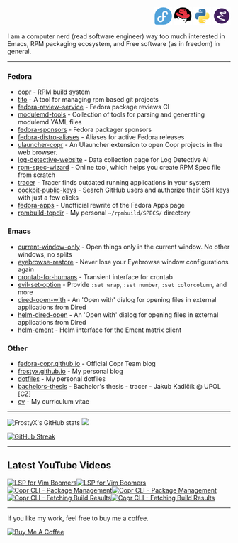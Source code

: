 <p align="right">
  <img alt="Fedora" width="40px" height="40px" src="https://raw.githubusercontent.com/devicons/devicon/develop/icons/fedora/fedora-plain.svg" />
  <img alt="RedHat" width="40px" height="40px" src="https://raw.githubusercontent.com/devicons/devicon/develop/icons/redhat/redhat-original.svg" />
  <img alt="Python" width="40px" height="40px" src="https://raw.githubusercontent.com/devicons/devicon/develop/icons/python/python-original.svg" />
  <img alt="Emacs" width="40px" height="40px" src="https://raw.githubusercontent.com/devicons/devicon/develop/icons/emacs/emacs-original.svg" />
</p>

I am a computer nerd (read software engineer) way too much interested
in Emacs, RPM packaging ecosystem, and Free software (as in freedom) in general.

---

### Fedora

- [copr](https://github.com/fedora-copr/copr) - RPM build system
- [tito](https://github.com/rpm-software-management/tito) - A tool for managing rpm based git projects
- [fedora-review-service](https://github.com/FrostyX/fedora-review-service) - Fedora package reviews CI
- [modulemd-tools](https://github.com/rpm-software-management/modulemd-tools) - Collection of tools for parsing and generating modulemd YAML files
- [fedora-sponsors](https://github.com/FrostyX/fedora-sponsors) - Fedora packager sponsors
- [fedora-distro-aliases](https://github.com/rpm-software-management/fedora-distro-aliases) - Aliases for active Fedora releases
- [ulauncher-copr](https://github.com/FrostyX/ulauncher-copr) - An Ulauncher extension to open Copr projects in the web browser.
- [log-detective-website](https://github.com/fedora-copr/log-detective-website) - Data collection page for Log Detective AI
- [rpm-spec-wizard](https://github.com/xsuchy/rpm-spec-wizard) - Online tool, which helps you create RPM Spec file from scratch
- [tracer](https://github.com/FrostyX/tracer) - Tracer finds outdated running applications in your system
- [cockpit-public-keys](https://github.com/FrostyX/cockpit-public-keys) - Search GitHub users and authorize their SSH keys with just a few clicks
- [fedora-apps](https://github.com/FrostyX/fedora-apps) - Unofficial rewrite of the Fedora Apps page
- [rpmbuild-topdir](https://github.com/FrostyX/rpmbuild-topdir) - My personal `~/rpmbuild/SPECS/` directory

### Emacs

- [current-window-only](https://github.com/FrostyX/current-window-only) - Open things only in the current window. No other windows, no splits
- [eyebrowse-restore](https://github.com/FrostyX/eyebrowse-restore) - Never lose your Eyebrowse window configurations again
- [crontab-for-humans](https://github.com/FrostyX/crontab-for-humans) - Transient interface for crontab
- [evil-set-option](https://github.com/FrostyX/evil-set-option) - Provide `:set wrap`, `:set number`, `:set colorcolumn`, and more
- [dired-open-with](https://github.com/FrostyX/dired-open-with) - An 'Open with' dialog for opening files in external applications from Dired
- [helm-dired-open](https://github.com/FrostyX/helm-dired-open) - An 'Open with' dialog for opening files in external applications from Dired
- [helm-ement](https://github.com/FrostyX/helm-ement) - Helm interface for the Ement matrix client

### Other

- [fedora-copr.github.io](https://github.com/fedora-copr/fedora-copr.github.io) - Official Copr Team blog
- [frostyx.github.io](https://github.com/FrostyX/frostyx.github.io) - My personal blog
- [dotfiles](https://github.com/FrostyX/dotfiles) - My personal dotfiles
- [bachelors-thesis](https://github.com/FrostyX/bachelors-thesis) - Bachelor's thesis - tracer - Jakub Kadlčík @ UPOL [CZ]
- [cv](https://github.com/FrostyX/cv) - My curriculum vitae

---

![FrostyX's GitHub stats](https://github-readme-stats.vercel.app/api?username=frostyx&show_icons=true&text_bold=false&hide_rank=false&card_width=495&theme=swift)
<img height="193" src="https://media.giphy.com/media/IE0K3snjKEar8fghVN/giphy.gif">

[![GitHub Streak](https://streak-stats.demolab.com?user=FrostyX&theme=graywhite&background=F7F7F7&border=D0D7DE&fire=F05D44&stroke=D0D7DE)](https://git.io/streak-stats)



---

## Latest YouTube Videos

<!-- BEGIN YOUTUBE-CARDS -->
[![LSP for Vim Boomers](https://ytcards.demolab.com/?id=-aIPEOxUCUY&title=LSP+for+Vim+Boomers&lang=en&timestamp=1716286979&background_color=%230d1117&title_color=%23ffffff&stats_color=%23dedede&max_title_lines=1&width=270&border_radius=5 "LSP for Vim Boomers")](https://www.youtube.com/watch?v=-aIPEOxUCUY#gh-dark-mode-only)[![LSP for Vim Boomers](https://ytcards.demolab.com/?id=-aIPEOxUCUY&title=LSP+for+Vim+Boomers&lang=en&timestamp=1716286979&background_color=%23ffffff&title_color=%2324292f&stats_color=%2357606a&max_title_lines=1&width=270&border_radius=5 "LSP for Vim Boomers")](https://www.youtube.com/watch?v=-aIPEOxUCUY#gh-light-mode-only)
[![Copr CLI - Package Management](https://ytcards.demolab.com/?id=ASSqempxCSI&title=Copr+CLI+-+Package+Management&lang=en&timestamp=1715625630&background_color=%230d1117&title_color=%23ffffff&stats_color=%23dedede&max_title_lines=1&width=270&border_radius=5 "Copr CLI - Package Management")](https://www.youtube.com/watch?v=ASSqempxCSI#gh-dark-mode-only)[![Copr CLI - Package Management](https://ytcards.demolab.com/?id=ASSqempxCSI&title=Copr+CLI+-+Package+Management&lang=en&timestamp=1715625630&background_color=%23ffffff&title_color=%2324292f&stats_color=%2357606a&max_title_lines=1&width=270&border_radius=5 "Copr CLI - Package Management")](https://www.youtube.com/watch?v=ASSqempxCSI#gh-light-mode-only)
[![Copr CLI - Fetching Build Results](https://ytcards.demolab.com/?id=59D_ujWCHlQ&title=Copr+CLI+-+Fetching+Build+Results&lang=en&timestamp=1713617992&background_color=%230d1117&title_color=%23ffffff&stats_color=%23dedede&max_title_lines=1&width=270&border_radius=5 "Copr CLI - Fetching Build Results")](https://www.youtube.com/watch?v=59D_ujWCHlQ#gh-dark-mode-only)[![Copr CLI - Fetching Build Results](https://ytcards.demolab.com/?id=59D_ujWCHlQ&title=Copr+CLI+-+Fetching+Build+Results&lang=en&timestamp=1713617992&background_color=%23ffffff&title_color=%2324292f&stats_color=%2357606a&max_title_lines=1&width=270&border_radius=5 "Copr CLI - Fetching Build Results")](https://www.youtube.com/watch?v=59D_ujWCHlQ#gh-light-mode-only)
<!-- END YOUTUBE-CARDS -->

---


If you like my work, feel free to buy me a coffee.


<a href="https://www.buymeacoffee.com/frostyx" target="_blank"><img src="https://cdn.buymeacoffee.com/buttons/default-red.png" alt="Buy Me A Coffee" height="41" width="174"></a>

<!-- <img align="right" src="https://media.giphy.com/media/EBId5v0YNRyPGHytLK/giphy.gif"> -->
<!--
**FrostyX/FrostyX** is a ✨ _special_ ✨ repository because its `README.md` (this file) appears on your GitHub profile.

Here are some ideas to get you started:

- 🔭 I’m currently working on ...
- 🌱 I’m currently learning ...
- 👯 I’m looking to collaborate on ...
- 🤔 I’m looking for help with ...
- 💬 Ask me about ...
- 📫 How to reach me: ...
- 😄 Pronouns: ...
- ⚡ Fun fact: ...
-->
